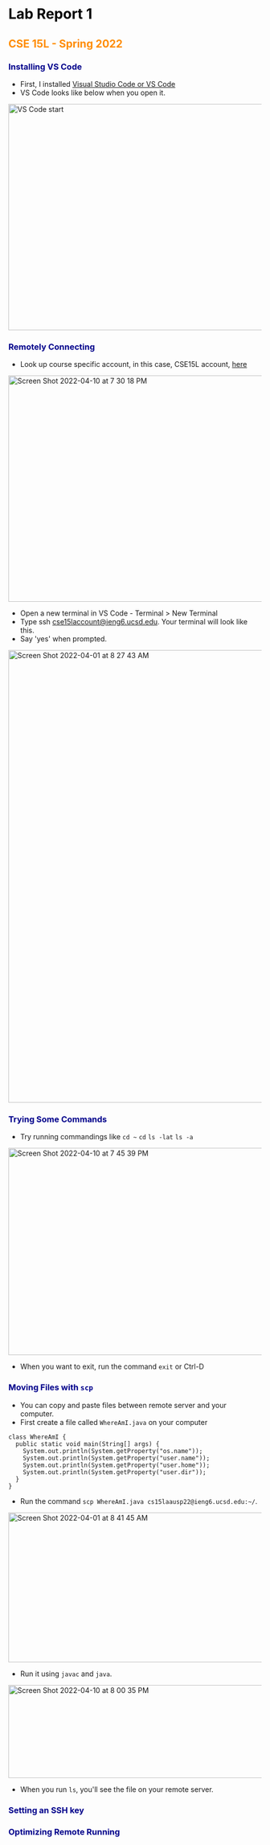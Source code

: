 <style>
H1{color:Black !important;}
H2{color:DarkOrange !important;}
H3{color:DarkBlue !important;}
H4{color:Green !important;}
p{color:Black !important;}
</style>


# Lab Report 1
## CSE 15L - Spring 2022

### Installing VS Code


* First, I installed [Visual Studio Code or VS Code](https://code.visualstudio.com/)
* VS Code looks like below when you open it.

<img alt="VS Code start" src="https://user-images.githubusercontent.com/66764591/162654164-6850a7cb-000a-4e79-a378-8dfb92fd0f64.png" width="800" height ="450">


### Remotely Connecting

* Look up course specific account, in this case, CSE15L account, [here](https://sdacs.ucsd.edu/~icc/index.php)


<img alt="Screen Shot 2022-04-10 at 7 30 18 PM" src="https://user-images.githubusercontent.com/66764591/162655264-faabef1e-a560-471a-833b-902b7bc3c2de.png" width="800" height ="450">

* Open a new terminal in VS Code - Terminal > New Terminal
* Type ssh cse15laccount@ieng6.ucsd.edu. Your terminal will look like this.
* Say 'yes' when prompted.

<img alt="Screen Shot 2022-04-01 at 8 27 43 AM" src="https://user-images.githubusercontent.com/66764591/162656118-56384222-46e3-441e-b85c-41db17306f22.png" width="800" height="900">

### Trying Some Commands

* Try running commandings like `cd ~` `cd` `ls -lat` `ls -a`


<img alt="Screen Shot 2022-04-10 at 7 45 39 PM" src="https://user-images.githubusercontent.com/66764591/162656594-6015243e-9856-4bc2-b78b-56ec0ff8ac59.png" width="800" height="412">

* When you want to exit, run the command `exit` or Ctrl-D


### Moving Files with `scp`

* You can copy and paste files between remote server and your computer.
* First create a file called `WhereAmI.java` on your computer 

``` 
class WhereAmI {
  public static void main(String[] args) {
    System.out.println(System.getProperty("os.name"));
    System.out.println(System.getProperty("user.name"));
    System.out.println(System.getProperty("user.home"));
    System.out.println(System.getProperty("user.dir"));
  }
}
```
* Run the command `scp WhereAmI.java cs15laausp22@ieng6.ucsd.edu:~/`.


<img alt="Screen Shot 2022-04-01 at 8 41 45 AM" src="https://user-images.githubusercontent.com/66764591/162657734-1403a65e-190e-4867-9b44-f40d9288169f.png" width="800" height="298">


* Run it using `javac` and `java`.


<img alt="Screen Shot 2022-04-10 at 8 00 35 PM" src="https://user-images.githubusercontent.com/66764591/162658020-490963b2-eaef-497b-8b24-4371b341de88.png" width="603" height="185">


* When you run `ls`, you'll see the file on your remote server.



### Setting an SSH key

### Optimizing Remote Running
